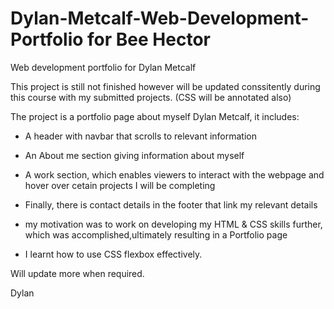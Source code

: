 # Dylan-Metcalf-Web-Development-Portfolio for Bee Hector
Web development portfolio for Dylan Metcalf


This project is still not finished however will be updated conssitently during this course with my submitted projects. (CSS will be annotated also)

The project is a portfolio page about myself Dylan Metcalf, it includes:

- A header with navbar that scrolls to relevant information
- An About me section giving information about myself
- A work section, which enables viewers to interact with the webpage and hover over cetain projects I will be completing
- Finally, there is contact details in the footer that link my relevant details


- my motivation was to work on developing my HTML & CSS skills further, which was accomplished,ultimately resulting in a Portfolio page
- I learnt how to use CSS flexbox effectively.

Will update more when required.

Dylan
